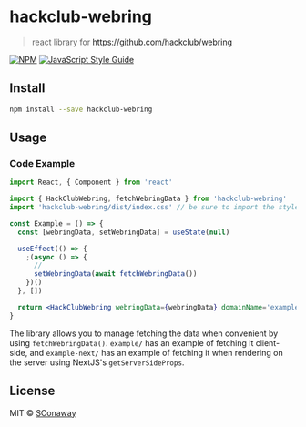 # hackclub-webring

> react library for https://github.com/hackclub/webring

[![NPM](https://img.shields.io/npm/v/hackclub-webring.svg)](https://www.npmjs.com/package/hackclub-webring) [![JavaScript Style Guide](https://img.shields.io/badge/code_style-standard-brightgreen.svg)](https://standardjs.com)

## Install

```bash
npm install --save hackclub-webring
```

## Usage

### Code Example

```jsx
import React, { Component } from 'react'

import { HackClubWebring, fetchWebringData } from 'hackclub-webring'
import 'hackclub-webring/dist/index.css' // be sure to import the styles

const Example = () => {
  const [webringData, setWebringData] = useState(null)

  useEffect(() => {
    ;(async () => {
      //
      setWebringData(await fetchWebringData())
    })()
  }, [])

  return <HackClubWebring webringData={webringData} domainName='example.com' />
}
```

The library allows you to manage fetching the data when convenient by using `fetchWebringData()`. `example/` has an example of fetching it client-side, and `example-next/` has an example of fetching it when rendering on the server using NextJS's `getServerSideProps`.

## License

MIT © [SConaway](https://github.com/SConaway)
